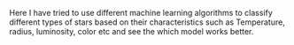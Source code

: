 Here I have tried to use different machine learning algorithms to classify different types of stars based on their characteristics such as Temperature, radius, luminosity, color etc and see the which model works better. 
